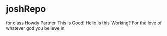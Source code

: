 # joshRepo
for class
Howdy Partner
This is Good!
Hello
Is this Working?
For the love of whatever god you believe in
